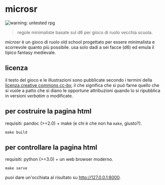 # microsr

![warning: untested rpg](https://img.shields.io/badge/rpg-untested-red.svg)

> regole minimaliste basate sul d6 per gioco di ruolo vecchia scuola.

*microsr* è un gioco di ruolo old school progettato per essere minimalista e scorrevole quanto più possibile. usa solo dadi a sei facce (d6) ed emula il tipico fantasy medievale.

## licenza

il testo del gioco e le illustrazioni sono pubblicate secondo i termini della [licenza creative commons cc-by](https://creativecommons.org/licenses/by/4.0/), il che significa che si può farne quello che si vuole a patto che si diano le opportune attribuzioni quando lo si ripubblica in versioni *verbatim* o modificate.

## per costruire la pagina html

requisiti: pandoc (>=2.0) + make (e chi è che non ha `make`, giusto?).

    make build

## per controllare la pagina html

requisiti: python (>=3.0) + un web browser moderno.

    make serve

puoi dare un'occhiata al risultato su <http://127.0.0.1:8000>.
